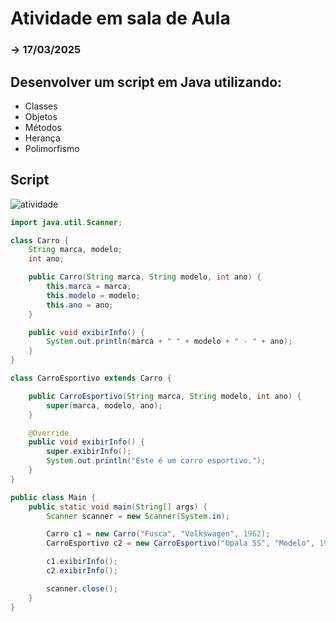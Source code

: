 # Atividade em sala de Aula 
### -> 17/03/2025

## Desenvolver um script em Java utilizando:

* Classes
* Objetos
* Métodos
* Herança
* Polimorfismo

## Script


![atividade](https://github.com/user-attachments/assets/ff88bdc0-21cd-4ccd-99b2-7546f9c93ac6)

```java
import java.util.Scanner;

class Carro {
    String marca, modelo;
    int ano;

    public Carro(String marca, String modelo, int ano) {
        this.marca = marca;
        this.modelo = modelo;
        this.ano = ano;
    }

    public void exibirInfo() {
        System.out.println(marca + " " + modelo + " - " + ano);
    }
}

class CarroEsportivo extends Carro {

    public CarroEsportivo(String marca, String modelo, int ano) {
        super(marca, modelo, ano);
    }

    @Override
    public void exibirInfo() {
        super.exibirInfo();
        System.out.println("Este é um carro esportivo.");
    }
}

public class Main {
    public static void main(String[] args) {
        Scanner scanner = new Scanner(System.in);

        Carro c1 = new Carro("Fusca", "Volkswagen", 1962);
        CarroEsportivo c2 = new CarroEsportivo("Opala SS", "Modelo", 1971);

        c1.exibirInfo();
        c2.exibirInfo();

        scanner.close();
    }
}

